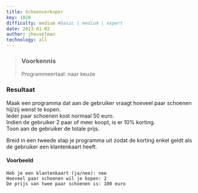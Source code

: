 ```yaml
---
title: Schoenverkoper
key: 1020
difficulty: medium #basic | medium | expert
date: 2023-01-02
author: jheuvelman
technology: all
---
```






> ### Voorkennis
> Programmeertaal: naar keuze

### Resultaat
Maak een programma dat aan de gebruiker vraagt hoeveel paar schoenen hij/zij wenst te kopen.  
Ieder paar schoenen kost normaal 50 euro.  
Indien de gebruiker 2 paar of meer koopt, is er 10% korting.  
Toon aan de gebruiker de totale prijs.
  
Breid in een tweede stap je programma uit zodat de korting enkel geldt
als de gebruiker een klantenkaart heeft.

#### Voorbeeld
```shell
Heb je een klantenkaart (ja/nee): nee 
Hoeveel paar schoenen wil je kopen: 2 
De prijs van twee paar schoenen is: 100 euro
```